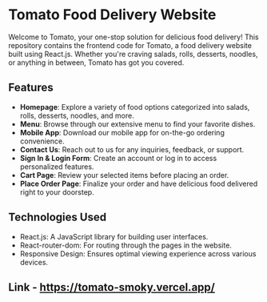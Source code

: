 # Tomato Food Delivery Website

Welcome to Tomato, your one-stop solution for delicious food delivery! This repository contains the frontend code for Tomato, a food delivery website built using React.js. Whether you're craving salads, rolls, desserts, noodles, or anything in between, Tomato has got you covered.

## Features

- **Homepage**: Explore a variety of food options categorized into salads, rolls, desserts, noodles, and more.
- **Menu**: Browse through our extensive menu to find your favorite dishes.
- **Mobile App**: Download our mobile app for on-the-go ordering convenience.
- **Contact Us**: Reach out to us for any inquiries, feedback, or support.
- **Sign In & Login Form**: Create an account or log in to access personalized features.
- **Cart Page**: Review your selected items before placing an order.
- **Place Order Page**: Finalize your order and have delicious food delivered right to your doorstep.

## Technologies Used

- React.js: A JavaScript library for building user interfaces.
- React-router-dom: For routing through the pages in the website.
- Responsive Design: Ensures optimal viewing experience across various devices.

## Link - https://tomato-smoky.vercel.app/
